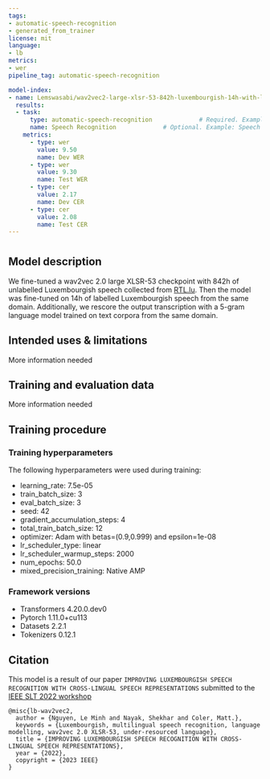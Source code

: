```yaml
---
tags:
- automatic-speech-recognition
- generated_from_trainer
license: mit
language:
- lb
metrics:
- wer
pipeline_tag: automatic-speech-recognition

model-index:
- name: Lemswasabi/wav2vec2-large-xlsr-53-842h-luxembourgish-14h-with-lm
  results:
  - task:
      type: automatic-speech-recognition             # Required. Example: automatic-speech-recognition
      name: Speech Recognition             # Optional. Example: Speech Recognition
    metrics:
      - type: wer
        value: 9.50
        name: Dev WER
      - type: wer 
        value: 9.30
        name: Test WER
      - type: cer
        value: 2.17
        name: Dev CER
      - type: cer 
        value: 2.08
        name: Test CER
---
```


<!-- This model card has been generated automatically according to the information the Trainer had access to. You
should probably proofread and complete it, then remove this comment. -->

# 

## Model description

We fine-tuned a wav2vec 2.0 large XLSR-53 checkpoint with 842h of unlabelled Luxembourgish speech
collected from [RTL.lu](https://www.rtl.lu/). Then the model was fine-tuned on 14h of labelled
Luxembourgish speech from the same domain. Additionally, we rescore the output transcription 
with a 5-gram language model trained on text corpora from the same domain.

## Intended uses & limitations

More information needed

## Training and evaluation data

More information needed

## Training procedure

### Training hyperparameters

The following hyperparameters were used during training:
- learning_rate: 7.5e-05
- train_batch_size: 3
- eval_batch_size: 3
- seed: 42
- gradient_accumulation_steps: 4
- total_train_batch_size: 12
- optimizer: Adam with betas=(0.9,0.999) and epsilon=1e-08
- lr_scheduler_type: linear
- lr_scheduler_warmup_steps: 2000
- num_epochs: 50.0
- mixed_precision_training: Native AMP

### Framework versions

- Transformers 4.20.0.dev0
- Pytorch 1.11.0+cu113
- Datasets 2.2.1
- Tokenizers 0.12.1

## Citation

This model is a result of our paper `IMPROVING LUXEMBOURGISH SPEECH RECOGNITION WITH CROSS-LINGUAL SPEECH REPRESENTATIONS` submitted to the [IEEE SLT 2022 workshop](https://slt2022.org/)

```
@misc{lb-wav2vec2,
  author = {Nguyen, Le Minh and Nayak, Shekhar and Coler, Matt.},
  keywords = {Luxembourgish, multilingual speech recognition, language modelling, wav2vec 2.0 XLSR-53, under-resourced language},
  title = {IMPROVING LUXEMBOURGISH SPEECH RECOGNITION WITH CROSS-LINGUAL SPEECH REPRESENTATIONS},
  year = {2022},
  copyright = {2023 IEEE}
}
```